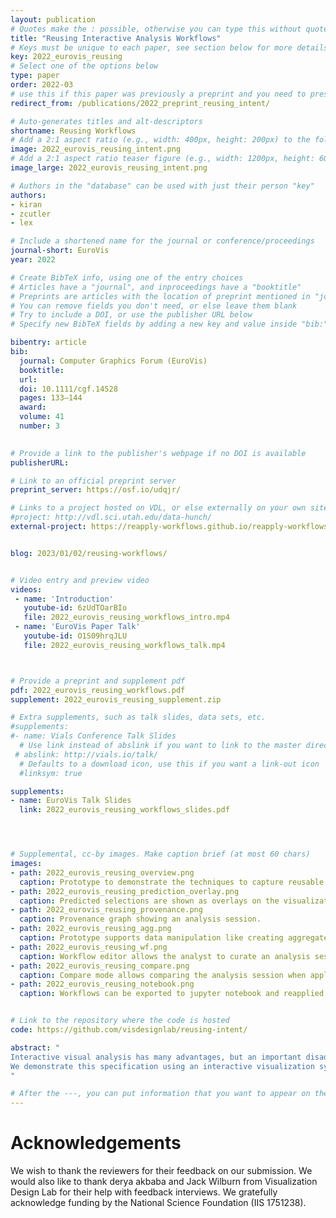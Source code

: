 ```yaml
---
layout: publication
# Quotes make the : possible, otherwise you can type this without quotes
title: "Reusing Interactive Analysis Workflows"
# Keys must be unique to each paper, see section below for more details
key: 2022_eurovis_reusing
# Select one of the options below
type: paper
order: 2022-03
# use this if this paper was previously a preprint and you need to preserve the old URL
redirect_from: /publications/2022_preprint_reusing_intent/

# Auto-generates titles and alt-descriptors
shortname: Reusing Workflows
# Add a 2:1 aspect ratio (e.g., width: 400px, height: 200px) to the folder /assets/images/publications/
image: 2022_eurovis_reusing_intent.png
# Add a 2:1 aspect ratio teaser figure (e.g., width: 1200px, height: 600px) to the folder /assets/images/publications/
image_large: 2022_eurovis_reusing_intent.png

# Authors in the "database" can be used with just their person "key"
authors:
- kiran
- zcutler
- lex

# Include a shortened name for the journal or conference/proceedings
journal-short: EuroVis
year: 2022

# Create BibTeX info, using one of the entry choices
# Articles have a "journal", and inproceedings have a "booktitle"
# Preprints are articles with the location of preprint mentioned in "journal"
# You can remove fields you don't need, or else leave them blank
# Try to include a DOI, or use the publisher URL below
# Specify new BibTeX fields by adding a new key and value inside "bib:"

bibentry: article
bib:
  journal: Computer Graphics Forum (EuroVis)
  booktitle:
  url: 
  doi: 10.1111/cgf.14528
  pages: 133–144
  award:
  volume: 41
  number: 3
  

# Provide a link to the publisher's webpage if no DOI is available
publisherURL:

# Link to an official preprint server
preprint_server: https://osf.io/udqjr/

# Links to a project hosted on VDL, or else externally on your own site
#project: http://vdl.sci.utah.edu/data-hunch/
external-project: https://reapply-workflows.github.io/reapply-workflows/#/project


blog: 2023/01/02/reusing-workflows/


# Video entry and preview video
videos:
 - name: 'Introduction'
   youtube-id: 6zUdTOarBIo 
   file: 2022_eurovis_reusing_workflows_intro.mp4
 - name: 'EuroVis Paper Talk'
   youtube-id: O1S09hrqJLU
   file: 2022_eurovis_reusing_workflows_talk.mp4



# Provide a preprint and supplement pdf
pdf: 2022_eurovis_reusing_workflows.pdf
supplement: 2022_eurovis_reusing_supplement.zip

# Extra supplements, such as talk slides, data sets, etc.
#supplements:
#- name: Vials Conference Talk Slides
  # Use link instead of abslink if you want to link to the master directory
 # abslink: http://vials.io/talk/
  # Defaults to a download icon, use this if you want a link-out icon
  #linksym: true

supplements:
- name: EuroVis Talk Slides
  link: 2022_eurovis_reusing_workflows_slides.pdf




# Supplemental, cc-by images. Make caption brief (at most 60 chars)
images:
- path: 2022_eurovis_reusing_overview.png
  caption: Prototype to demonstrate the techniques to capture reusable workflows.
- path: 2022_eurovis_reusing_prediction_overlay.png
  caption: Predicted selections are shown as overlays on the visualization.
- path: 2022_eurovis_reusing_provenance.png
  caption: Provenance graph showing an analysis session.
- path: 2022_eurovis_reusing_agg.png
  caption: Prototype supports data manipulation like creating aggregates.
- path: 2022_eurovis_reusing_wf.png
  caption: Workflow editor allows the analyst to curate an analysis session into a workflow.
- path: 2022_eurovis_reusing_compare.png
  caption: Compare mode allows comparing the analysis session when applied to multiple datasets.
- path: 2022_eurovis_reusing_notebook.png
  caption: Workflows can be exported to jupyter notebook and reapplied.


# Link to the repository where the code is hosted
code: https://github.com/visdesignlab/reusing-intent/

abstract: "
Interactive visual analysis has many advantages, but an important disadvantage is that analysis processes and workflows cannot be easily stored and reused. This is in contrast to code-based analysis workflows, which can simply be run on updated datasets, and adapted when necessary. In this paper, we introduce methods to capture workflows in interactive visualization systems for different interactions such as selections, filters, categorizing/grouping, labeling, and aggregation. These workflows can then be applied to updated datasets, making interactive visualization sessions reusable. 
We demonstrate this specification using an interactive visualization system that tracks interaction provenance, and allows generating workflows from the recorded actions. The system can then be used to compare different versions of datasets and apply workflows to them. Finally, we introduce a Python library that can load workflows and apply it to updated datasets directly in a computational notebook, providing a seamless bridge between computational workflows and interactive visualization tools. 
"

# After the ---, you can put information that you want to appear on the website using markdown formatting or HTML. A good example are acknowledgements, extra references, an erratum, etc.
---
```


# Acknowledgements

We wish to thank the reviewers for their feedback on our submission. We would also like to thank derya akbaba and Jack Wilburn from Visualization Design Lab for their help with feedback interviews. We gratefully acknowledge funding by the National Science Foundation (IIS 1751238).